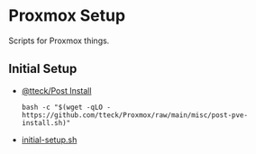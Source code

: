 # Proxmox  Setup

Scripts for Proxmox things.


## Initial Setup

* [@tteck/Post Install](https://tteck.github.io/Proxmox/)

  ```
  bash -c "$(wget -qLO - https://github.com/tteck/Proxmox/raw/main/misc/post-pve-install.sh)"
  ```
* [initial-setup.sh](./initial-setup.sh)
